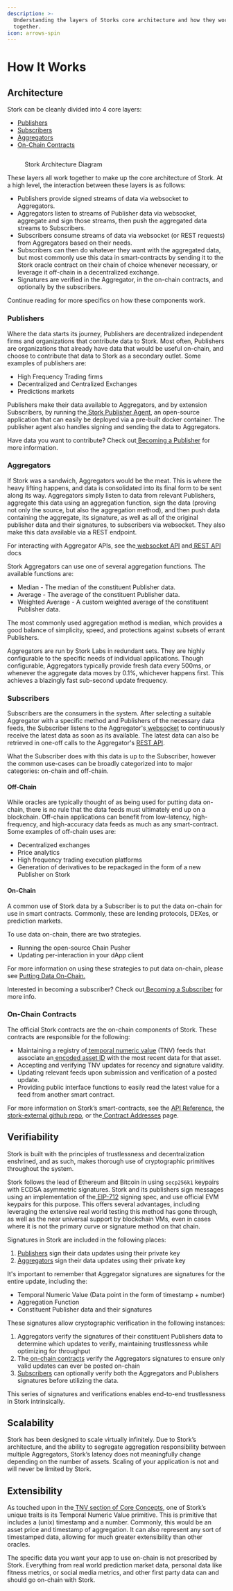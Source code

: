```yaml
---
description: >-
  Understanding the layers of Storks core architecture and how they work
  together.
icon: arrows-spin
---
```


# How It Works

## Architecture <a href="#docs-internal-guid-847a2b18-7fff-81d7-ee61-fee4a32d94d3" id="docs-internal-guid-847a2b18-7fff-81d7-ee61-fee4a32d94d3"></a>

Stork can be cleanly divided into 4 core layers:

* [Publishers](https://docs.stork.network/~/changes/suDzkkK15gqdfmjDKr9z/introduction/how-it-works#publisher)
* [Subscribers](https://docs.stork.network/~/changes/suDzkkK15gqdfmjDKr9z/introduction/how-it-works#subscriber-off-chain-vs-on-chain)
* [Aggregators](https://docs.stork.network/~/changes/suDzkkK15gqdfmjDKr9z/introduction/how-it-works#aggregator)
* [On-Chain Contracts](https://docs.stork.network/~/changes/suDzkkK15gqdfmjDKr9z/introduction/how-it-works#on-chain-contracts)

<div data-full-width="false"><figure><img src="../.gitbook/assets/Architecture for docs.png" alt=""><figcaption><p>Stork Architecture Diagram</p></figcaption></figure></div>

These layers all work together to make up the core architecture of Stork. At a high level, the interaction between these layers is as follows:

* Publishers provide signed streams of data via websocket to Aggregators.
* Aggregators listen to streams of Publisher data via websocket, aggregate and sign those streams, then push the aggregated data streams to Subscribers.
* Subscribers consume streams of data via websocket (or REST requests) from Aggregators based on their needs.
* Subscribers can then do whatever they want with the aggregated data, but most commonly use this data in smart-contracts by sending it to the Stork oracle contract on their chain of choice whenever necessary, or leverage it off-chain in a decentralized exchange.
* Signatures are verified in the Aggregator, in the on-chain contracts, and optionally by the subscribers.

Continue reading for more specifics on how these components work.

### Publishers

Where the data starts its journey, Publishers are decentralized independent firms and organizations that contribute data to Stork. Most often, Publishers are organizations that already have data that would be useful on-chain, and choose to contribute that data to Stork as a secondary outlet. Some examples of publishers are:

* High Frequency Trading firms
* Decentralized and Centralized Exchanges
* Predictions markets

Publishers make their data available to Aggregators, and by extension Subscribers, by running the[ Stork Publisher Agent](https://github.com/Stork-Oracle/stork-external/blob/main/apps/docs/publisher_agent.md), an open-source application that can easily be deployed via a pre-built docker container. The publisher agent also handles signing and sending the data to Aggregators.

Have data you want to contribute? Check out[ Becoming a Publisher](https://docs.stork.network/~/changes/suDzkkK15gqdfmjDKr9z/becoming-a-publisher) for more information.

### Aggregators

If Stork was a sandwich, Aggregators would be the meat. This is where the heavy lifting happens, and data is consolidated into its final form to be sent along its way. Aggregators simply listen to data from relevant Publishers, aggregate this data using an aggregation function, sign the data (proving not only the source, but also the aggregation method), and then push data containing the aggregate, its signature, as well as all of the original publisher data and their signatures, to subscribers via websocket. They also make this data available via a REST endpoint.

For interacting with Aggregator APIs, see the[ websocket API](https://docs.stork.network/~/changes/suDzkkK15gqdfmjDKr9z/stork-for-real-time/api-reference/websocket-api) and[ REST API](https://rest.jp.stork-oracle.network/swagger/index.html) docs

Stork Aggregators can use one of several aggregation functions. The available functions are:

* Median - The median of the constituent Publisher data.
* Average - The average of the constituent Publisher data.
* Weighted Average - A custom weighted average of the constituent Publisher data.

The most commonly used aggregation method is median, which provides a good balance of simplicity, speed, and protections against subsets of errant Publishers.

Aggregators are run by Stork Labs in redundant sets. They are highly configurable to the specific needs of individual applications. Though configurable, Aggregators typically provide fresh data every 500ms, or whenever the aggregate data moves by 0.1%, whichever happens first. This achieves a blazingly fast sub-second update frequency.

### Subscribers

Subscribers are the consumers in the system. After selecting a suitable Aggregator with a specific method and Publishers of the necessary data feeds, the Subscriber listens to the Aggregator's[ websocket](https://docs.stork.network/~/changes/suDzkkK15gqdfmjDKr9z/stork-for-real-time/api-reference/websocket-api) to continuously receive the latest data as soon as its available. The latest data can also be retrieved in one-off calls to the Aggregator's [REST API](https://rest.jp.stork-oracle.network/swagger/index.html).

What the Subscriber does with this data is up to the Subscriber, however the common use-cases can be broadly categorized into to major categories: on-chain and off-chain.

#### **Off-Chain**

While oracles are typically thought of as being used for putting data on-chain, there is no rule that the data feeds must ultimately end up on a blockchain. Off-chain applications can benefit from low-latency, high-frequency, and high-accuracy data feeds as much as any smart-contract. Some examples of off-chain uses are:

* Decentralized exchanges
* Price analytics
* High frequency trading execution platforms
* Generation of derivatives to be repackaged in the form of a new Publisher on Stork

#### **On-Chain**

A common use of Stork data by a Subscriber is to put the data on-chain for use in smart contracts. Commonly, these are lending protocols, DEXes, or prediction markets.

To use data on-chain, there are two strategies.&#x20;

* Running the open-source Chain Pusher
* Updating per-interaction in your dApp client

For more information on using these strategies to put data on-chain, please see [Putting Data On-Chain.](../getting-started/putting-data-on-chain.md)

Interested in becoming a subscriber? Check out[ Becoming a Subscriber](https://docs.stork.network/~/changes/suDzkkK15gqdfmjDKr9z/becoming-a-subscriber) for more info.

### On-Chain Contracts

The official Stork contracts are the on-chain components of Stork. These contracts are responsible for the following:

* Maintaining a registry of[ temporal numeric value](https://docs.stork.network/~/changes/suDzkkK15gqdfmjDKr9z/introduction/core-concepts#temporal-numeric-values) (TNV) feeds that associate an[ encoded asset ID](https://docs.stork.network/~/changes/suDzkkK15gqdfmjDKr9z/introduction/core-concepts#asset-ids) with the most recent data for that asset.
* Accepting and verifying TNV updates for recency and signature validity.
* Updating relevant feeds upon submission and verification of a posted update.
* Providing public interface functions to easily read the latest value for a feed from another smart contract.

For more information on Stork’s smart-contracts, see the [API Reference](../api-reference/contract-apis/), the[ stork-external github repo](https://github.com/Stork-Oracle/stork-external/tree/main/contracts), or the[ Contract Addresses](https://docs.stork.network/~/changes/suDzkkK15gqdfmjDKr9z/resources/contract-addresses) page.

## Verifiability

Stork is built with the principles of trustlessness and decentralization enshrined, and as such, makes thorough use of cryptographic primitives throughout the system.

Stork follows the lead of Ethereum and Bitcoin in using `secp256k1` keypairs with ECDSA asymmetric signatures. Stork and its publishers sign messages using an implementation of the[ EIP-712](https://eips.ethereum.org/EIPS/eip-712) signing spec, and use official EVM keypairs for this purpose. This offers several advantages, including leveraging the extensive real world testing this method has gone through, as well as the near universal support by blockchain VMs, even in cases where it is not the primary curve or signature method on that chain.

Signatures in Stork are included in the following places:

1. [Publishers](https://docs.stork.network/~/changes/suDzkkK15gqdfmjDKr9z/introduction/how-it-works#publishers) sign their data updates using their private key
2. [Aggregators](https://docs.stork.network/~/changes/suDzkkK15gqdfmjDKr9z/introduction/how-it-works#aggregators) sign their data updates using their private key

It's important to remember that Aggregator signatures are signatures for the entire update, including the:

* Temporal Numeric Value (Data point in the form of timestamp + number)
* Aggregation Function
* Constituent Publisher data and their signatures

These signatures allow cryptographic verification in the following instances:

1. Aggregators verify the signatures of their constituent Publishers data to determine which updates to verify, maintaining trustlessness while optimizing for throughput
2. The[ on-chain contracts](https://docs.stork.network/~/changes/suDzkkK15gqdfmjDKr9z/introduction/how-it-works#on-chain-contracts) verify the Aggregators signatures to ensure only valid updates can ever be posted on-chain
3. [Subscribers](https://docs.stork.network/~/changes/suDzkkK15gqdfmjDKr9z/introduction/how-it-works#subscribers) can optionally verify both the Aggregators and Publishers signatures before utilizing the data.

This series of signatures and verifications enables end-to-end trustlessness in Stork intrinsically.

## Scalability

Stork has been designed to scale virtually infinitely. Due to Stork’s architecture, and the ability to segregate aggregation responsibility between multiple Aggregators, Stork’s latency does not meaningfully change depending on the number of assets. Scaling of your application is not and will never be limited by Stork.

## Extensibility

As touched upon in the[ TNV section of Core Concepts](https://docs.stork.network/~/changes/suDzkkK15gqdfmjDKr9z/introduction/core-concepts#temporal-numeric-values), one of Stork’s unique traits is its Temporal Numeric Value primitive. This is primitive that includes a (unix) timestamp and a number. Commonly, this would be an asset price and timestamp of aggregation. It can also represent any sort of timestamped data, allowing for much greater extensibility than other oracles.

The specific data you want your app to use on-chain is not prescribed by Stork. Everything from real world prediction market data, personal data like fitness metrics, or social media metrics, and other first party data can and should go on-chain with Stork.

